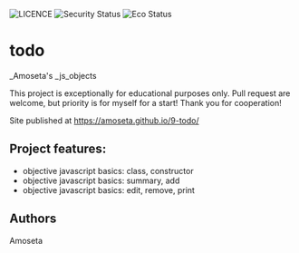 ![LICENCE](https://img.shields.io/badge/licence-MTT-blue.svg?style=flat-square)
![Security Status](https://img.shields.io/security-headers?label=Securuty&url=https%3A%2F%2Fgithub.com&style=flat-square)
![Eco Status](https://img.shields.io/badge/ECP-Friendly-green.svg)

# todo

_Amoseta's _js_objects

This project is exceptionally for educational purposes only. Pull request are welcome, but priority is for myself for a start! Thank you for cooperation!

Site published at https://amoseta.github.io/9-todo/

## Project features:
- objective javascript basics: class, constructor
- objective javascript basics: summary, add
- objective javascript basics: edit, remove, print

## Authors

Amoseta

